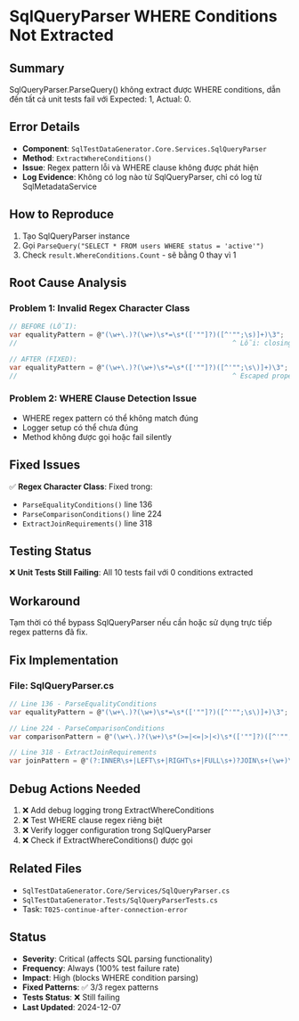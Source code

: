 # SqlQueryParser WHERE Conditions Not Extracted

## Summary
SqlQueryParser.ParseQuery() không extract được WHERE conditions, dẫn đến tất cả unit tests fail với Expected: 1, Actual: 0.

## Error Details
- **Component**: `SqlTestDataGenerator.Core.Services.SqlQueryParser`
- **Method**: `ExtractWhereConditions()`
- **Issue**: Regex pattern lỗi và WHERE clause không được phát hiện
- **Log Evidence**: Không có log nào từ SqlQueryParser, chỉ có log từ SqlMetadataService

## How to Reproduce
1. Tạo SqlQueryParser instance
2. Gọi `ParseQuery("SELECT * FROM users WHERE status = 'active'")`
3. Check `result.WhereConditions.Count` - sẽ bằng 0 thay vì 1

## Root Cause Analysis

### Problem 1: Invalid Regex Character Class
```csharp
// BEFORE (LỖI):
var equalityPattern = @"(\w+\.)?(\w+)\s*=\s*(['""]?)([^'"";\s)]+)\3";
//                                                      ^ Lỗi: closing ] trong character class

// AFTER (FIXED):
var equalityPattern = @"(\w+\.)?(\w+)\s*=\s*(['""]?)([^'"";\s\)]+)\3";
//                                                      ^ Escaped properly
```

### Problem 2: WHERE Clause Detection Issue
- WHERE regex pattern có thể không match đúng
- Logger setup có thể chưa đúng
- Method không được gọi hoặc fail silently

## Fixed Issues
✅ **Regex Character Class**: Fixed trong:
- `ParseEqualityConditions()` line 136
- `ParseComparisonConditions()` line 224  
- `ExtractJoinRequirements()` line 318

## Testing Status
❌ **Unit Tests Still Failing**: All 10 tests fail với 0 conditions extracted

## Workaround
Tạm thời có thể bypass SqlQueryParser nếu cần hoặc sử dụng trực tiếp regex patterns đã fix.

## Fix Implementation

### File: SqlQueryParser.cs
```csharp
// Line 136 - ParseEqualityConditions
var equalityPattern = @"(\w+\.)?(\w+)\s*=\s*(['""]?)([^'"";\s\)]+)\3";

// Line 224 - ParseComparisonConditions  
var comparisonPattern = @"(\w+\.)?(\w+)\s*(>=|<=|>|<)\s*(['""]?)([^'"";\s\)]+)\4";

// Line 318 - ExtractJoinRequirements
var joinPattern = @"(?:INNER\s+|LEFT\s+|RIGHT\s+|FULL\s+)?JOIN\s+(\w+)\s+(\w+)\s+ON\s+([^()]+?)(?=\s+(?:INNER|LEFT|RIGHT|FULL|WHERE|ORDER|GROUP|LIMIT|$))";
```

## Debug Actions Needed
1. ❌ Add debug logging trong ExtractWhereConditions
2. ❌ Test WHERE clause regex riêng biệt
3. ❌ Verify logger configuration trong SqlQueryParser
4. ❌ Check if ExtractWhereConditions() được gọi

## Related Files
- `SqlTestDataGenerator.Core/Services/SqlQueryParser.cs`
- `SqlTestDataGenerator.Tests/SqlQueryParserTests.cs`
- Task: `T025-continue-after-connection-error`

## Status
- **Severity**: Critical (affects SQL parsing functionality)
- **Frequency**: Always (100% test failure rate)
- **Impact**: High (blocks WHERE condition parsing)
- **Fixed Patterns**: ✅ 3/3 regex patterns
- **Tests Status**: ❌ Still failing
- **Last Updated**: 2024-12-07 